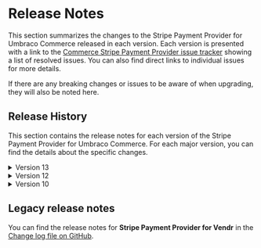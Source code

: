 # Release Notes

This section summarizes the changes to the Stripe Payment Provider for Umbraco Commerce released in each version. Each version is presented with a link to the [Commerce Stripe Payment Provider issue tracker](https://github.com/umbraco/Umbraco.Commerce.PaymentProviders.Stripe/issues) showing a list of resolved issues. You can also find direct links to individual issues for more details.

If there are any breaking changes or issues to be aware of when upgrading, they will also be noted here.

## Release History

This section contains the release notes for each version of the Stripe Payment Provider for Umbraco Commerce. For each major version, you can find the details about the specific changes.

<details>

<summary>Version 13</summary>

#### [13.1.0 (December 28th 2023)](https://github.com/umbraco/Umbraco.Commerce.PaymentProviders.Stripe/issues?q=label%3Arelease%2F13.1.0+)
* Migrate from Newtonsoft.Json to System.Text.Json.

#### 13.0.0 (December 13th 2023)

* Upgraded Umbraco & Umbraco Commerce dependencey to v13
* Upgraded all 3rd party nuget dependencies

</details>

<details>

<summary>Version 12</summary>

#### 12.0.0 (July 5th 2023)

* [Initial product launch](https://umbraco.com/blog/umbraco-commerce-release/).
  
</details>

<details>

<summary>Version 10</summary>

#### 10.0.0 (July 5th 2023)

* [Initial product launch](https://umbraco.com/blog/umbraco-commerce-release/).
  
</details>

## Legacy release notes

You can find the release notes for **Stripe Payment Provider for Vendr** in the [Change log file on GitHub](../../changelog-archive/stripe.md).
